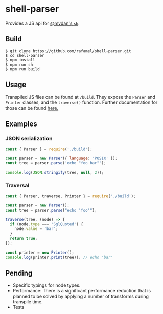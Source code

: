 # shell-parser

Provides a JS api for [@mvdan's `sh`](https://github.com/mvdan/sh).

## Build

<!-- markdownlint-disable MD014 MD031 -->
```shell
$ git clone https://github.com/rafamel/shell-parser.git
$ cd shell-parser
$ npm install
$ npm run sh
$ npm run build
```
<!-- markdownlint-enable MD014 MD031 -->

## Usage

Transpiled JS files can be found at `/build`. They expose the `Parser` and `Printer` classes, and the `traverse()` function. Further documentation for those can be found [here.](https://rafamel.github.io/shell-parser/)

## Examples

### JSON serialization

```javascript
const { Parser } = require('./build');

const parser = new Parser({ language: 'POSIX' });
const tree = parser.parse('echo "foo bar"');

console.log(JSON.stringify(tree, null, 2));
```

### Traversal

```javascript
const { Parser, traverse, Printer } = require('./build');

const parser = new Parser();
const tree = parser.parse("echo 'foo'");

traverse(tree, (node) => {
  if (node.type === 'SglQuoted') {
    node.value = 'bar';
  }
  return true;
});

const printer = new Printer();
console.log(printer.print(tree)); // echo 'bar'
```

## Pending

* Specific typings for node types.
* Performance: There is a significant performance reduction that is planned to be solved by applying a number of transforms during transpile time.
* Tests

<!-- ## Notes

* `Errors`: it would be great if they shipped with an identifier, so the message could be native to JS given an error message.

* Dead code from source cannot be tree shaked in JS.

* Node parent.

* `Interactive` doesn't seem to properly work with streams. The test case seems to be limited to directly invoking `stream.read()`, and analyzing the source, it seems there is no way for the stream for emit data that `Interactive` would react to.

* Node parents: There should be a way to obtain the node parent on traversal (Walk)

* instantiating a node from serialized

* exec() returns an object
-->